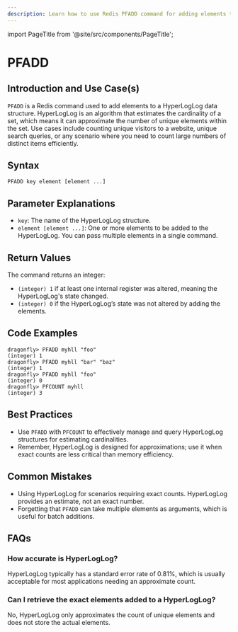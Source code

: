 ```yaml
---
description: Learn how to use Redis PFADD command for adding elements to HyperLogLog data structure.
---
```


import PageTitle from '@site/src/components/PageTitle';

# PFADD

<PageTitle title="Redis PFADD Explained (Better Than Official Docs)" />

## Introduction and Use Case(s)

`PFADD` is a Redis command used to add elements to a HyperLogLog data structure. HyperLogLog is an algorithm that estimates the cardinality of a set, which means it can approximate the number of unique elements within the set. Use cases include counting unique visitors to a website, unique search queries, or any scenario where you need to count large numbers of distinct items efficiently.

## Syntax

```cli
PFADD key element [element ...]
```

## Parameter Explanations

- `key`: The name of the HyperLogLog structure.
- `element [element ...]`: One or more elements to be added to the HyperLogLog. You can pass multiple elements in a single command.

## Return Values

The command returns an integer:

- `(integer) 1` if at least one internal register was altered, meaning the HyperLogLog's state changed.
- `(integer) 0` if the HyperLogLog’s state was not altered by adding the elements.

## Code Examples

```cli
dragonfly> PFADD myhll "foo"
(integer) 1
dragonfly> PFADD myhll "bar" "baz"
(integer) 1
dragonfly> PFADD myhll "foo"
(integer) 0
dragonfly> PFCOUNT myhll
(integer) 3
```

## Best Practices

- Use `PFADD` with `PFCOUNT` to effectively manage and query HyperLogLog structures for estimating cardinalities.
- Remember, HyperLogLog is designed for approximations; use it when exact counts are less critical than memory efficiency.

## Common Mistakes

- Using HyperLogLog for scenarios requiring exact counts. HyperLogLog provides an estimate, not an exact number.
- Forgetting that `PFADD` can take multiple elements as arguments, which is useful for batch additions.

## FAQs

### How accurate is HyperLogLog?

HyperLogLog typically has a standard error rate of 0.81%, which is usually acceptable for most applications needing an approximate count.

### Can I retrieve the exact elements added to a HyperLogLog?

No, HyperLogLog only approximates the count of unique elements and does not store the actual elements.
